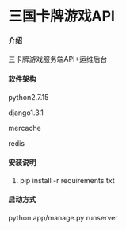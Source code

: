 # 三国卡牌游戏API

#### 介绍
三卡牌游戏服务端API+运维后台


#### 软件架构
python2.7.15

django1.3.1

mercache

redis


#### 安装说明

1.  pip install -r requirements.txt


#### 启动方式

python app/manage.py runserver
